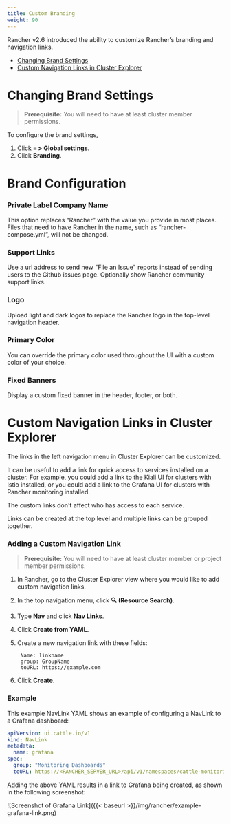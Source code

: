 ```yaml
---
title: Custom Branding
weight: 90
---
```


Rancher v2.6 introduced the ability to customize Rancher’s branding and navigation links.

- [Changing Brand Settings](#changing-brand-settings)
- [Custom Navigation Links in Cluster Explorer](#custom-navigation-links-in-cluster-explorer)

# Changing Brand Settings

> **Prerequisite:** You will need to have at least cluster member permissions.

To configure the brand settings, 

1. Click **≡ > Global settings**.
2. Click **Branding**.

# Brand Configuration

### Private Label Company Name

This option replaces “Rancher” with the value you provide in most places. Files that need to have Rancher in the name, such as “rancher-compose.yml”, will not be changed.

### Support Links

Use a url address to send new "File an Issue" reports instead of sending users to the Github issues page. Optionally show Rancher community support links.

### Logo

Upload light and dark logos to replace the Rancher logo in the top-level navigation header.

### Primary Color

You can override the primary color used throughout the UI with a custom color of your choice.

### Fixed Banners

Display a custom fixed banner in the header, footer, or both.

# Custom Navigation Links in Cluster Explorer

The links in the left navigation menu in Cluster Explorer can be customized.

It can be useful to add a link for quick access to services installed on a cluster. For example, you could add a link to the Kiali UI for clusters with Istio installed, or you could add a link to the Grafana UI for clusters with Rancher monitoring installed.

The custom links don't affect who has access to each service.

Links can be created at the top level and multiple links can be grouped together.

### Adding a Custom Navigation Link

> **Prerequisite:** You will need to have at least cluster member or project member permissions.

1. In Rancher, go to the Cluster Explorer view where you would like to add custom navigation links.
2. In the top navigation menu, click **🔍 (Resource Search)**.
3. Type **Nav** and click **Nav Links**.
4. Click **Create from YAML.**
5. Create a new navigation link with these fields:

        Name: linkname
        group: GroupName
        toURL: https://example.com
6. Click **Create.**

### Example

This example NavLink YAML shows an example of configuring a NavLink to a Grafana dashboard:

```yaml
apiVersion: ui.cattle.io/v1
kind: NavLink
metadata:
  name: grafana
spec:
  group: "Monitoring Dashboards"
  toURL: https://<RANCHER_SERVER_URL>/api/v1/namespaces/cattle-monitoring-system/services/http:rancher-monitoring-grafana:80/proxy/?orgId=1
```

Adding the above YAML results in a link to Grafana being created, as shown in the following screenshot:

![Screenshot of Grafana Link]({{< baseurl >}}/img/rancher/example-grafana-link.png)
